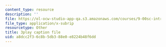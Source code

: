 ```yaml
---
content_type: resource
description: ''
file: https://ol-ocw-studio-app-qa.s3.amazonaws.com/courses/9-00sc-introduction-to-psychology-fall-2011/a8dcc2f36c8b5db388e0e8224b48f6dd_v4ur5mna060.vtt
file_type: application/x-subrip
resourcetype: Other
title: 3play caption file
uid: a8dcc2f3-6c8b-5db3-88e0-e8224b48f6dd
---
```

